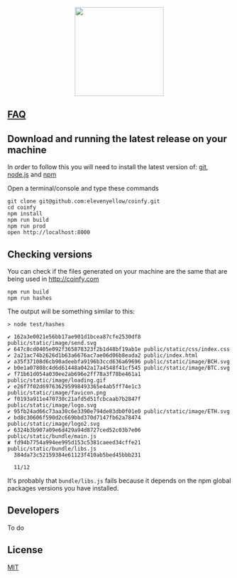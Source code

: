 <p align="center"><a href="https://coinfy.com/"><img width="200"src="https://coinfy.com/static/image/logo2.svg"></a></p>

## [FAQ](https://github.com/elevenyellow/coinfy/blob/master/FAQ.md)

## Download and running the latest release on your machine

In order to follow this you will need to install the latest version of: [git](https://git-scm.com/downloads), [node.js](https://nodejs.org) and [npm](https://www.npmjs.com/)

Open a terminal/console and type these commands

```
git clone git@github.com:elevenyellow/coinfy.git
cd coinfy
npm install
npm run build
npm run prod
open http://localhost:8000
```

## Checking versions

You can check if the files generated on your machine are the same that are being used in http://coinfy.com

```
npm run build
npm run hashes
```

The output will be something similar to this:

```
> node test/hashes

✔ 162a3e0021e56bb17ae901d1bcea87cfe2530df8 public/static/image/send.svg
✔ 647c8cd0405e092f365878323f2b1d48bf19ab1e public/static/css/index.css
✔ 2a21ac74b2626d1b63a6676ac7ae06d06b8eada2 public/index.html
✔ a35f37108d6cb90adeebfa9196b3ccd636a69696 public/static/image/BCH.svg
✔ b0e1a07808c4d6d61448a042a17a4548f41cf545 public/static/image/BTC.svg
✔ f71b61d054a030ee2ab696e2ff78a3f78be461a1 public/static/image/loading.gif
✔ e26f7f02d697636295998493365e4ab5ff74e1c3 public/static/image/favicon.png
✔ f0193a911e470730c21afd5d51fcbcaab7b2847f public/static/image/logo.svg
✔ 95fb24ad66c73aa30c6e3390e794de83db0f01e0 public/static/image/ETH.svg
✔ bd8c30606f590d2c669bbd370d7147fb62a78474 public/static/image/logo2.svg
✔ 6324b3b907a09e6d429a94d8727ced52c03b7e06 public/static/bundle/main.js
✘ fd94b7754a994ee995d153c5381caeed34cffe21 public/static/bundle/libs.js
  384da73c52159384e61123f410ab5bed45bbb231

  11/12
```

It's probably that `bundle/libs.js` fails because it depends on the npm global packages versions you have installed.

## Developers

To do

## License

[MIT](http://opensource.org/licenses/MIT)
